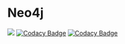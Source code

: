 # Neo4j
![](https://travis-ci.org/VolodymyrBalamut/XML.svg?branch=master)
[![Codacy Badge](https://api.codacy.com/project/badge/Grade/2fbeadcb59934c9494a3e21ba6baffbc)](https://www.codacy.com/app/VolodymyrBalamut/XML?utm_source=github.com&amp;utm_medium=referral&amp;utm_content=VolodymyrBalamut/XML&amp;utm_campaign=Badge_Grade)
[![Codacy Badge](https://api.codacy.com/project/badge/Coverage/51cf486713a9468dbd183717567468a2)](https://www.codacy.com/app/VolodymyrBalamut/Neo4j?utm_source=github.com&utm_medium=referral&utm_content=VolodymyrBalamut/Neo4j&utm_campaign=Badge_Coverage)